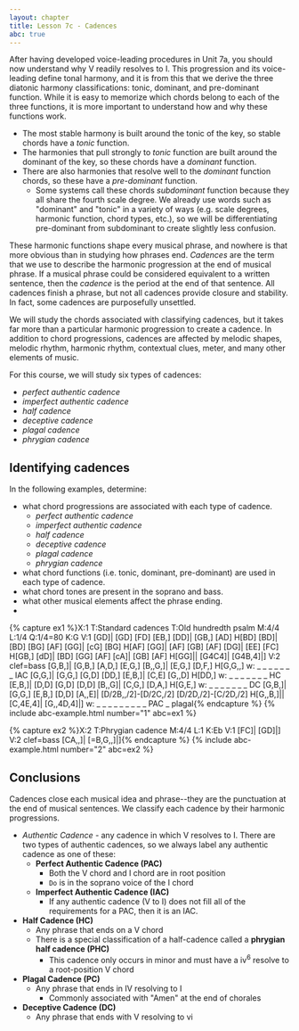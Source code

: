 ```yaml
---
layout: chapter
title: Lesson 7c - Cadences
abc: true
---
```


After having developed voice-leading procedures in Unit 7a, you should now understand why V readily resolves to I. This progression and its voice-leading define tonal harmony, and it is from this that we derive the three diatonic harmony classifications: tonic, dominant, and pre-dominant function. While it is easy to memorize which chords belong to each of the three functions, it is more important to understand how and why these functions work.
- The most stable harmony is built around the tonic of the key, so stable chords have a *tonic* function.
- The harmonies that pull strongly to *tonic* function are built around the dominant of the key, so these chords have a *dominant* function.
- There are also harmonies that resolve well to the *dominant* function chords, so these have a *pre-dominant* function.
    - Some systems call these chords *subdominant* function because they all share the fourth scale degree. We already use words such as "dominant" and "tonic" in a variety of ways (e.g. scale degrees, harmonic function, chord types, etc.), so we will be differentiating pre-dominant from subdominant to create slightly less confusion.

These harmonic functions shape every musical phrase, and nowhere is that more obvious than in studying how phrases end. *Cadences* are the term that we use to describe the harmonic progression at the end of musical phrase. If a musical phrase could be considered equivalent to a written sentence, then the *cadence* is the period at the end of that sentence. All cadences finish a phrase, but not all cadences provide closure and stability. In fact, some cadences are purposefully unsettled.

We will study the chords associated with classifying cadences, but it takes far more than a particular harmonic progression to create a cadence. In addition to chord progressions, cadences are affected by melodic shapes, melodic rhythm, harmonic rhythm, contextual clues, meter, and many other elements of music.

For this course, we will study six types of cadences:
- *perfect authentic cadence*
- *imperfect authentic cadence*
- *half cadence*
- *deceptive cadence*
- *plagal cadence*
- *phrygian cadence*

## Identifying cadences

In the following examples, determine:
- what chord progressions are associated with each type of cadence.
    - *perfect authentic cadence*
    - *imperfect authentic cadence*
    - *half cadence*
    - *deceptive cadence*
    - *plagal cadence*
    - *phrygian cadence*
- what chord functions (i.e. tonic, dominant, pre-dominant) are used in each type of cadence.
- what chord tones are present in the soprano and bass.
- what other musical elements affect the phrase ending.
- 
{% capture ex1 %}X:1
T:Standard cadences
T:Old hundredth psalm
M:4/4
L:1/4
Q:1/4=80
K:G
V:1
[GD]| [GD] [FD] [EB,] [DD]| [GB,] [AD] H[BD]
[BD]| [BD] [BG] [AF] [GG]| [cG] [BG] H[AF]
[GG]| [AF] [GB] [AF] [DG]| [EE] [FC] H[GB,]
[dD]| [BD] [GG] [AF] [cA]| [GB] [AF] H[GG]|| [G4C4]| [G4B,4]|]
V:2 clef=bass
[G,B,]| [G,B,] [A,D,] [E,G,] [B,,G,]| [E,G,] [D,F,] H[G,G,,]
w: _ _ _ _ _ _ _ IAC
[G,G,]| [G,G,] [G,D] [DD,] [E,B,]| [C,E] [G,,D] H[DD,]
w:  _ _ _ _ _ _ _ HC
[E,B,]| [D,D] [G,D] [D,D] [B,,G]| [C,G,] [D,A,] H[G,E,]
w: _ _ _ _ _ _ _ DC
[G,B,]| [G,G,] [E,B,] [D,D] [A,,E]| [D/2B,,/2]-[D/2C,/2] [D/2D,/2]-[C/2D,/2] H[G,,B,]|| [C,4E,4]| [G,,4D,4]|]
w: _ _ _ _ _ _ _ _ _ PAC _ plagal{% endcapture %}
{% include abc-example.html number="1" abc=ex1 %}

{% capture ex2 %}X:2
T:Phrygian cadence
M:4/4
L:1
K:Eb
V:1
[FC]| [GD]|]
V:2 clef=bass
[CA,,]| [=B,G,,]|]{% endcapture %}
{% include abc-example.html number="2" abc=ex2 %}

## Conclusions

Cadences close each musical idea and phrase--they are the punctuation at the end of musical sentences. We classify each cadence by their harmonic progressions.

- *Authentic Cadence* - any cadence in which V resolves to I. There are two types of authentic cadences, so we always label any authentic cadence as one of these: 
    - **Perfect Authentic Cadence (PAC)**
        - Both the V chord and I chord are in root position
        - `Do` is in the soprano voice of the I chord 
    - **Imperfect Authentic Cadence (IAC)**
        - If any authentic cadence (V to I) does not fill all of the requirements for a PAC, then it is an IAC.
- **Half Cadence (HC)**
    - Any phrase that ends on a V chord
    - There is a special classification of a half-cadence called a **phrygian half cadence (PHC)**
        - This cadence only occurs in minor and must have a iv<sup>6</sup> resolve to a root-position V chord
- **Plagal Cadence (PC)**
    - Any phrase that ends in IV resolving to I
        - Commonly associated with "Amen" at the end of chorales
- **Deceptive Cadence (DC)**
    - Any phrase that ends with V resolving to vi